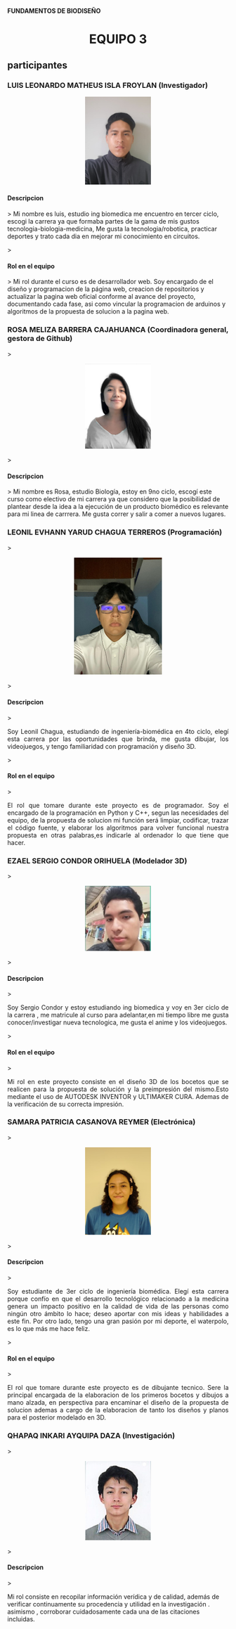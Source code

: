 <b> FUNDAMENTOS DE BIODISEÑO </b>
<h1><p align="center"> EQUIPO 3 </p></h1>

<h2> participantes </h2>
<h3>LUIS LEONARDO MATHEUS ISLA FROYLAN (Investigador)</h3>

<p align="center" ><img src="photos/photoLuisRepositorioreadme.jpg"  alt="fotoLuis" style="width: 150px"></p>

<h4> Descripcion </h4>
> Mi nombre es luis, estudio ing biomedica me encuentro en tercer ciclo, escogi la carrera ya que formaba partes de la gama de mis gustos tecnologia-biologia-medicina, Me gusta la tecnologia/robotica, practicar deportes y trato cada dia en mejorar mi conocimiento en circuitos.</p>
> <h4> Rol en el equipo</h4>
> Mi rol durante el curso es de desarrollador web. Soy encargado de el diseño y programacion de la página web, creacion de repositorios y actualizar la pagina web oficial conforme al avance del proyecto, documentando cada fase, asi como vincular la programacion de arduinos y algoritmos de la propuesta de solucion a la pagina web.</p>
<h3>ROSA MELIZA BARRERA CAJAHUANCA (Coordinadora general, gestora de Github)</h3>
> <p align="center" ><img src="photos/photoRosaRepositorioReadme.png" alt="fotoRosa" style="width: 150px"></p>
> <h4> Descripcion </h4>
> Mi nombre es Rosa, estudio Biología, estoy en 9no ciclo, escogí este curso como electivo de mi carrera ya que considero que la posibilidad de plantear desde la idea a la ejecución de un producto biomédico es relevante para mi linea de carrrera. Me gusta correr y salir a comer a nuevos lugares. 
<h3>LEONIL EVHANN YARUD CHAGUA TERREROS (Programación)</h3>
> <p align="center" ><img src="photos/photoEvhannRepositorioReadme.jpg" alt="fotoEvhann" style="width: 200px"></p>
> <h4> Descripcion </h4>
> <p style="text-align: justify;">Soy Leonil Chagua, estudiando de ingeniería-biomédica en 4to ciclo, elegí esta carrera por las oportunidades que brinda, me gusta dibujar, los videojuegos, y tengo familiaridad con programación y diseño 3D.</p>
> <h4> Rol en el equipo </h4>
> <p style="text-align: justify;">El rol que tomare durante este proyecto es de programador. Soy el encargado de la programación en Python y C++, segun las necesidades del equipo, de la propuesta de solucion mi función será limpiar, codificar, trazar el código fuente, y elaborar los algoritmos para volver funcional nuestra propuesta en otras palabras,es indicarle al ordenador lo que tiene que hacer. </p>
<h3>EZAEL SERGIO CONDOR ORIHUELA (Modelador 3D)</h3>
> <p align="center" ><img src="photos/photoSergioRepositorioreadme.jpg"  alt="fotoSergio" style="width: 150px"></p>
> <h4> Descripcion </h4>
> <p style="text-align: justify;"> Soy Sergio Condor y estoy estudiando ing biomedica y voy en 3er ciclo de la carrera , me matricule al curso para adelantar,en mi tiempo libre me gusta conocer/investigar nueva tecnologica, me gusta el anime y los videojuegos. </p>
> <h4> Rol en el equipo</h4>
> <p style="text-align: justify;"> Mi rol en este proyecto consiste en el diseño 3D de los bocetos que se realicen para la propuesta de solución y la preimpresión del mismo.Esto mediante el uso de AUTODESK INVENTOR y ULTIMAKER CURA. Ademas de la verificación de su correcta impresión. </p>

<h3>SAMARA PATRICIA CASANOVA REYMER (Electrónica)</h3>
> <p align="center" ><img src="photos/pkotoSamaraRepositorioReadme.png"  alt="fotoSamara" style="width: 150px"></p>
> <h4> Descripcion </h4>
> <p style="text-align: justify;"> Soy estudiante de 3er ciclo de ingeniería biomédica. Elegí esta carrera porque confío en que el desarrollo tecnológico relacionado a la medicina genera un impacto positivo en la calidad de vida de las personas como ningún otro ámbito lo hace; deseo aportar con mis ideas y habilidades a este fin. Por otro lado, tengo una gran pasión por mi deporte, el waterpolo, es lo que más me hace feliz. </p>
> <h4> Rol en el equipo</h4>
> <p style="text-align: justify;"> El rol que tomare durante este proyecto es de dibujante tecnico. Sere la principal encargada de la elaboracion de los primeros bocetos y dibujos a mano alzada, en perspectiva para encaminar el diseño de la propuesta de solucion ademas a cargo de la elaboracion de tanto los diseños y planos para el posterior modelado en 3D. </p>

<h3>QHAPAQ INKARI AYQUIPA DAZA (Investigación)</h3>
> <p align="center" ><img src="photos/photoQhapaqRepositorioreadme.jpg" alt="fotoQhapaq" style="width: 150px"></p>
> <h4> Descripcion </h4>
> <p style="text-align: justify > Estudiante de 21 años, amante del emprendimiento y  de los negocios financieros. me gustan las cosas simples, como tomar un vasito de agua en la cima del monte everest. </p>
> <h4> Rol en el equipo</h4>
> <p style="text-align: justify> Mi rol consiste en recopilar información verídica y de calidad, además de verificar continuamente su procedencia y utilidad en la investigación . asimismo , corroborar cuidadosamente cada una de las citaciones incluidas. </p>
  
